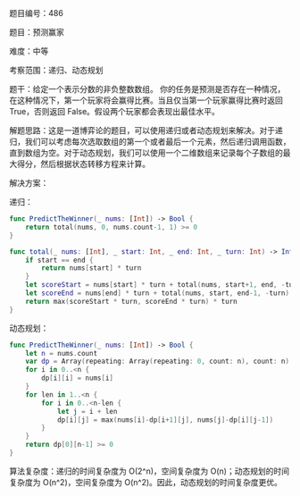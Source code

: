 题目编号：486

题目：预测赢家

难度：中等

考察范围：递归、动态规划

题干：给定一个表示分数的非负整数数组。 你的任务是预测是否存在一种情况，在这种情况下，第一个玩家将会赢得比赛。当且仅当第一个玩家赢得比赛时返回 True，否则返回 False。假设两个玩家都会表现出最佳水平。

解题思路：这是一道博弈论的题目，可以使用递归或者动态规划来解决。对于递归，我们可以考虑每次选取数组的第一个或者最后一个元素，然后递归调用函数，直到数组为空。对于动态规划，我们可以使用一个二维数组来记录每个子数组的最大得分，然后根据状态转移方程来计算。

解决方案：

递归：

```swift
func PredictTheWinner(_ nums: [Int]) -> Bool {
    return total(nums, 0, nums.count-1, 1) >= 0
}

func total(_ nums: [Int], _ start: Int, _ end: Int, _ turn: Int) -> Int {
    if start == end {
        return nums[start] * turn
    }
    let scoreStart = nums[start] * turn + total(nums, start+1, end, -turn)
    let scoreEnd = nums[end] * turn + total(nums, start, end-1, -turn)
    return max(scoreStart * turn, scoreEnd * turn) * turn
}
```

动态规划：

```swift
func PredictTheWinner(_ nums: [Int]) -> Bool {
    let n = nums.count
    var dp = Array(repeating: Array(repeating: 0, count: n), count: n)
    for i in 0..<n {
        dp[i][i] = nums[i]
    }
    for len in 1..<n {
        for i in 0..<n-len {
            let j = i + len
            dp[i][j] = max(nums[i]-dp[i+1][j], nums[j]-dp[i][j-1])
        }
    }
    return dp[0][n-1] >= 0
}
```

算法复杂度：递归的时间复杂度为 O(2^n)，空间复杂度为 O(n)；动态规划的时间复杂度为 O(n^2)，空间复杂度为 O(n^2)。因此，动态规划的时间复杂度更优。
